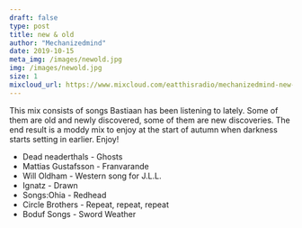 ```yaml
---
draft: false
type: post
title: new & old
author: "Mechanizedmind"
date: 2019-10-15
meta_img: /images/newold.jpg
img: /images/newold.jpg
size: 1
mixcloud_url: https://www.mixcloud.com/eatthisradio/mechanizedmind-new-and-old/
---
```


This mix consists of songs Bastiaan has been listening to lately. Some of them are old and newly discovered, some of them are new discoveries. The end result is a moddy mix to enjoy at the start of autumn when darkness starts setting in earlier. Enjoy!

- Dead neaderthals - Ghosts
- Mattias Gustafsson - Franvarande
- Will Oldham - Western song for J.L.L.
- Ignatz - Drawn
- Songs:Ohia - Redhead
- Circle Brothers - Repeat, repeat, repeat
- Boduf Songs - Sword Weather